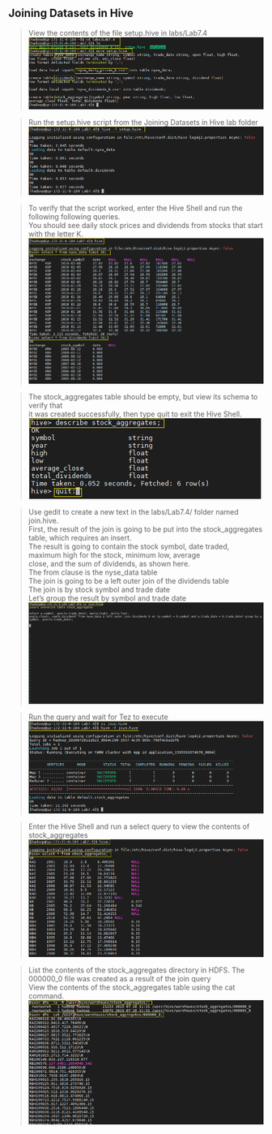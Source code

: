 ## **Joining Datasets in Hive**

>View the contents of the file setup.hive in labs/Lab7.4
![](https://github.com/pritammajgaonkar/assignments026/blob/Big-data/big%20data/images/hive-advance-3/1.PNG)

>Run the setup.hive script from the Joining Datasets in Hive lab folder
![](https://github.com/pritammajgaonkar/assignments026/blob/Big-data/big%20data/images/hive-advance-3/2.PNG)

>To verify that the script worked, enter the Hive Shell and run the following following queries. <br/>
>You should see daily stock prices and dividends from stocks that start with the letter K. <br/>
![](https://github.com/pritammajgaonkar/assignments026/blob/Big-data/big%20data/images/hive-advance-3/3.PNG)

>The stock_aggregates table should be empty, but view its schema to verify that <br/>
it was created successfully, then type quit to exit the Hive Shell. <br/>
![](https://github.com/pritammajgaonkar/assignments026/blob/Big-data/big%20data/images/hive-advance-3/4.PNG)

>Use gedit to create a new text in the labs/Lab7.4/ folder named join.hive. <br/>
>First, the result of the join is going to be put into the stock_aggregates table, which requires an insert. <br/>
>The result is going to contain the stock symbol, date traded, maximum high for the stock, minimum low, average <br/>
close, and the sum of dividends, as shown here. <br/>
>The from clause is the nyse_data table <br/>
>The join is going to be a left outer join of the dividends table <br/>
>The join is by stock symbol and trade date <br/>
>Let’s group the result by symbol and trade date <br/>
![](https://github.com/pritammajgaonkar/assignments026/blob/Big-data/big%20data/images/hive-advance-3/5.1.PNG)

>Run the query and wait for Tez to execute <br/>
![](https://github.com/pritammajgaonkar/assignments026/blob/Big-data/big%20data/images/hive-advance-3/5.2.PNG)

>Enter the Hive Shell and run a select query to view the contents of stock_aggregates <br/>
![](https://github.com/pritammajgaonkar/assignments026/blob/Big-data/big%20data/images/hive-advance-3/6.PNG)

>List the contents of the stock_aggregates directory in HDFS. The 000000_0 file was created as a result of the join query <br/>
>View the contents of the stock_aggregates table using the cat command. <br/>
![](https://github.com/pritammajgaonkar/assignments026/blob/Big-data/big%20data/images/hive-advance-3/7.PNG)
